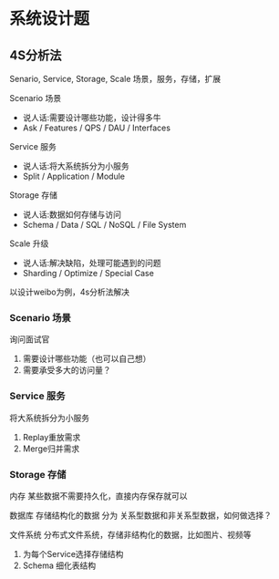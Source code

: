 # 系统设计题


## 4S分析法

Senario, Service, Storage, Scale
场景，服务，存储，扩展

Scenario 场景

- 说人话:需要设计哪些功能，设计得多牛
- Ask / Features / QPS / DAU / Interfaces

Service 服务

- 说人话:将大系统拆分为小服务
- Split / Application / Module

Storage 存储

- 说人话:数据如何存储与访问
- Schema / Data / SQL / NoSQL / File System

Scale 升级

- 说人话:解决缺陷，处理可能遇到的问题
- Sharding / Optimize / Special Case

以设计weibo为例，4s分析法解决

### Scenario 场景

询问面试官

1. 需要设计哪些功能（也可以自己想）
2. 需要承受多大的访问量？

### Service 服务

将大系统拆分为小服务

1. Replay重放需求
2. Merge归并需求

### Storage 存储

内存
    某些数据不需要持久化，直接内存保存就可以

数据库
    存储结构化的数据
    分为 关系型数据和非关系型数据，如何做选择？

文件系统
    分布式文件系统，存储非结构化的数据，比如图片、视频等

1. 为每个Service选择存储结构
2. Schema 细化表结构


